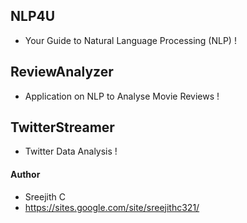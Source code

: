 ## NLP4U
+ Your Guide to Natural Language Processing (NLP) !

## ReviewAnalyzer
+ Application on NLP to Analyse Movie Reviews !

## TwitterStreamer
+ Twitter Data Analysis !

#### Author
+ Sreejith C
+ https://sites.google.com/site/sreejithc321/


